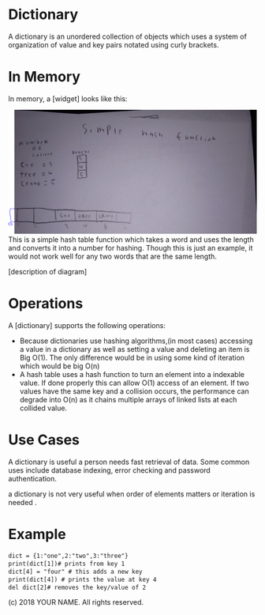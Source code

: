 # Dictionary

A dictionary is an unordered collection of objects which uses a system of organization of value and key pairs notated using curly brackets.

# In Memory

In memory, a \[widget\] looks like this:

![](pics/dict.png)
 This is a simple hash table function which takes a word and uses the length and converts it into a number for hashing. Though this is just an example, it would not work well for any two words that are the same length.

\[description of diagram\]

# Operations

A \[dictionary\] supports the following operations:

* Because dictionaries use hashing algorithms,(in most cases) accessing a value in a dictionary as well as setting a value and deleting an item is Big O(1). The only difference would be in using some kind of iteration which would be big O(n) 
* A hash table uses a hash function to turn an element into a indexable value. If done properly this can allow O(1) access of an element. If two values have the same key and a collision occurs, the performance can degrade into O(n) as it chains multiple arrays of linked lists at each collided value.


# Use Cases

A dictionary is useful a person needs fast retrieval of data. Some common uses include database indexing, error checking and password authentication.  

a dictionary is not very useful when order of elements matters or iteration is needed .

# Example

```
dict = {1:"one",2:"two",3:"three"}
print(dict[1])# prints from key 1
dict[4] = "four" # this adds a new key
print(dict[4]) # prints the value at key 4
del dict[2]# removes the key/value of 2
```

(c) 2018 YOUR NAME. All rights reserved.
